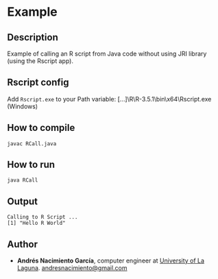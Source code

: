 # Example

## Description

Example of calling an R script from Java code without using JRI library (using the Rscript app).

## Rscript config

Add `Rscript.exe` to your Path variable: [...]\R\R-3.5.1\bin\x64\Rscript.exe (Windows)

## How to compile

```
javac RCall.java
```

## How to run

```
java RCall
```

## Output

```
Calling to R Script ...
[1] "Hello R World"
```

## Author
* **Andrés Nacimiento García**, computer engineer at [University of La Laguna](https://ull.es/). <andresnacimiento@gmail.com>
